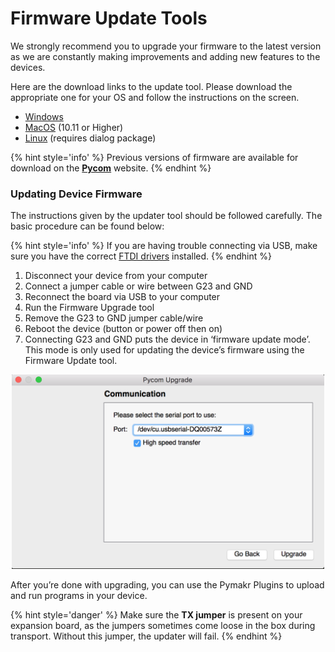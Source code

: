 # Firmware Update Tools

We strongly recommend you to upgrade your firmware to the latest version as we are constantly making improvements and adding new features to the devices.

Here are the download links to the update tool. Please download the appropriate one for your OS and follow the instructions on the screen.

- [Windows](https://software.pycom.io/findupgrade?product=pycom-firmware-updater&type=all&platform=win32&redirect=true)
- [MacOS](https://software.pycom.io/findupgrade?product=pycom-firmware-updater&type=all&platform=macos&redirect=true) (10.11 or Higher)
- [Linux](https://software.pycom.io/findupgrade?product=pycom-firmware-updater&type=all&platform=unix&redirect=true) (requires dialog package)

{% hint style='info' %}
Previous versions of firmware are available for download on the **[Pycom](https://www.pycom.io/support/supportdownloads/#firmware)** website.
{% endhint %}

### Updating Device Firmware

The instructions given by the updater tool should be followed carefully. The basic procedure can be found below:

{% hint style='info' %}
If you are having trouble connecting via USB, make sure you have the correct [FTDI drivers](http://www.ftdichip.com/Drivers/D2XX.htm) installed.
{% endhint %}

1. Disconnect your device from your computer
2. Connect a jumper cable or wire between G23 and GND
3. Reconnect the board via USB to your computer
4. Run the Firmware Upgrade tool
5. Remove the G23 to GND jumper cable/wire
6. Reboot the device (button or power off then on)
7. Connecting G23 and GND puts the device in ‘firmware update mode’. This mode is only used for updating the device’s firmware using the Firmware Update tool.

<p align="center"><img src ="../../../img/firmware-update.png" width="500"></p>

After you’re done with upgrading, you can use the Pymakr Plugins to upload and run programs in your device.

{% hint style='danger' %}
Make sure the **TX jumper** is present on your expansion board, as the jumpers sometimes come loose in the box during transport. Without this jumper, the updater will fail.
{% endhint %}
